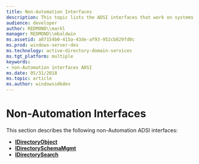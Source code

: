 ```yaml
---
title: Non-Automation Interfaces
description: This topic lists the ADSI interfaces that work on systems that do not use Automation.
audience: developer
author: REDMOND\\markl
manager: REDMOND\\mbaldwin
ms.assetid: a87154b0-415a-43de-af93-952cb829fd0c
ms.prod: windows-server-dev
ms.technology: active-directory-domain-services
ms.tgt_platform: multiple
keywords:
- non-Automation interfaces ADSI
ms.date: 05/31/2018
ms.topic: article
ms.author: windowssdkdev
---
```


# Non-Automation Interfaces

This section describes the following non-Automation ADSI interfaces:

-   [**IDirectoryObject**](/windows/win32/Iads/nn-iads-idirectoryobject?branch=master)
-   [**IDirectorySchemaMgmt**](/windows/win32/Iads/nn-iads-idirectoryschemamgmt?branch=master)
-   [**IDirectorySearch**](/windows/win32/Iads/nn-iads-idirectorysearch?branch=master)

 

 




